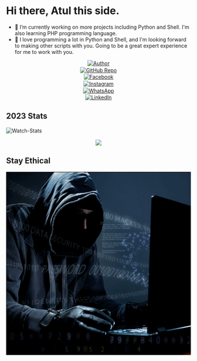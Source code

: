 # Hi there, Atul this side.
 
- 🔭 I’m currently working on more projects including Python and Shell. I'm also learning PHP programming language.
- 💠 I love programming a lot in Python and Shell, and I'm looking forward to making other scripts with you. Going to be a great expert experience for me to work with you.<br>

<p align="center">
  <a href="https://github.com/Atuls-git"  target="_blank">
    <img src="https://img.shields.io/badge/Author-Atul-cyan" alt="Author">
  </a><br>
  <a href="https://github.com/Atuls-git?tab=repositories"  target="_blank">
    <img align="center" src="https://img.shields.io/badge/GitHub_Repo-Atuls--git-yellow" alt="GitHub Repo">
  </a><br>
 <a href="https://www.facebook.com/as46176"  target="_blank">
  <img align="center" src="https://img.shields.io/badge/Facebook-Atul-blue" alt="Facebook">
 </a><br>
 <a href="https://www.instagram.com/atul_s3"  target="_blank">
  <img align="center" src="https://img.shields.io/badge/Instagram-Atul-magenta" alt="Instagram">
 </a><br>
 <a href="https://wa.me/+8894287590?text=Hi+Atul,+nice+to+meet+you,+my+name+is+ , I got your no. from GitHub" target="_blank">
  <img align="center" src="https://img.shields.io/badge/WhatsApp-Atul-green" alt="WhatsApp">
 </a><br>
 <a href="https://www.linkedin.com/in/atul-sharma-7b5259181/"  target="_blank">
  <img align="center" src="https://img.shields.io/badge/LinkedIn-Atul_Sharma-blue" alt="LinkedIn">
 </a>
</p>

## 2023 Stats
<img align="center" width="963" height="550" alt="Watch-Stats" src="https://github.com/Atuls-git/Atuls-git/assets/54507991/24836931-9e26-4161-95fa-27b03f33cee4" /><br>
<p align="center">
<img align="center" src="https://img.shields.io/badge/Stay_tuned_for_more_scripts_:)-8A2BE2" target="_blank" />
</p>

## Stay Ethical
<img height="500" width="963" src="https://github.com/TermuxHackz/termuxhackz/blob/master/hacker_uGThpFPb.gif"/>
